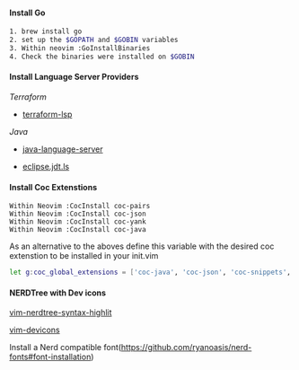 #### Install Go

```bash
1. brew install go
2. set up the $GOPATH and $GOBIN variables
3. Within neovim :GoInstallBinaries
4. Check the binaries were installed on $GOBIN
```

#### Install Language Server Providers

_Terraform_

- [terraform-lsp](https://github.com/juliosueiras/terraform-lsp)

_Java_

- [java-language-server](https://github.com/georgewfraser/java-language-server)

- [eclipse.jdt.ls](https://github.com/eclipse/eclipse.jdt.ls)


#### Install Coc Extenstions

	Within Neovim :CocInstall coc-pairs
	Within Neovim :CocInstall coc-json
	Within Neovim :CocInstall coc-yank
	Within Neovim :CocInstall coc-java
	
As an alternative to the aboves define this variable with the desired coc extenstion to be installed in your init.vim

```bash
let g:coc_global_extensions = ['coc-java', 'coc-json', 'coc-snippets', 'coc-pairs', 'coc-yank']
```
	
#### NERDTree with Dev icons

[vim-nerdtree-syntax-highlit](https://github.com/tiagofumo/vim-nerdtree-syntax-highlight)

[vim-devicons](https://github.com/ryanoasis/vim-devicons)

Install a Nerd compatible font(https://github.com/ryanoasis/nerd-fonts#font-installation)

